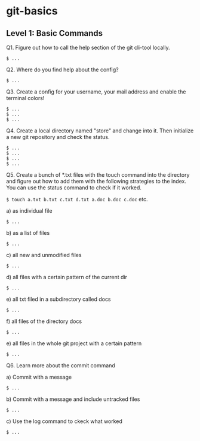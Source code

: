# git-basics

## Level 1: Basic Commands

Q1. Figure out how to call the help section of the git cli-tool locally.

`$ ...`  

Q2. Where do you find help about the config?

`$ ...`  

Q3. Create a config for your username, your mail address and enable the terminal colors!

`$ ...`  
`$ ...`  
`$ ...`  

Q4. Create a local directory named "store" and change into it. Then initialize a new git repository and check the status.

`$ ...`  
`$ ...`  
`$ ...`  
`$ ...`  

Q5. Create a bunch of *.txt files with the touch command into the directory and figure out how to add them with the following strategies to the index. You can use the status command to check if it worked.

`$ touch a.txt b.txt c.txt d.txt a.doc b.doc c.doc` etc.

a) as individual file

`$ ...`  

b) as a list of files

`$ ...`  

c) all new and unmodified files

`$ ...`  

d) all files with a certain pattern of the current dir

`$ ...`  

e) all txt filed in a subdirectory called docs

`$ ...`

f) all files of the directory docs

`$ ...`  

e) all files in the whole git project with a certain pattern

`$ ...` 

Q6. Learn more about the commit command

a) Commit with a message

`$ ...` 

b) Commit with a message and include untracked files

`$ ...`  

c) Use the log command to ckeck what worked

`$ ...`  



